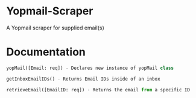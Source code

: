 # Yopmail-Scraper
A Yopmail scraper for supplied email(s)

# Documentation
```py
yopMail([Email: req]) - Declares new instance of yopMail class
```
```py
getInboxEmailIDs() - Returns Email IDs inside of an inbox
```
```py
retrieveEmail([EmailID: req]) - Returns the email from a specific ID
```
